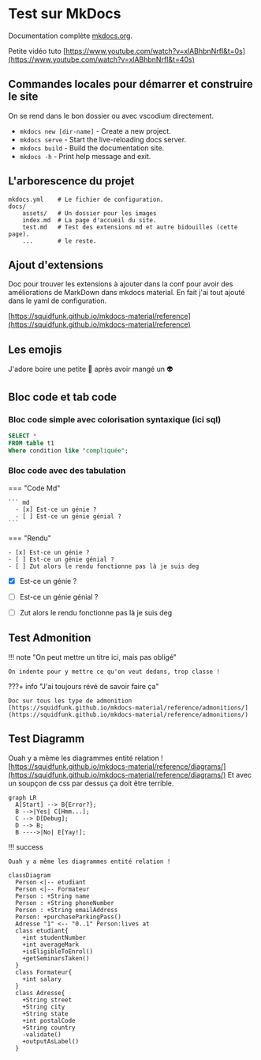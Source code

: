 # Test sur MkDocs

Documentation complète [mkdocs.org](https://www.mkdocs.org).

Petite vidéo tuto [https://www.youtube.com/watch?v=xlABhbnNrfI&t=0s](https://www.youtube.com/watch?v=xlABhbnNrfI&t=40s)

## Commandes locales pour démarrer et construire le site

On se rend dans le bon dossier ou avec vscodium directement.

* `mkdocs new [dir-name]` - Create a new project.
* `mkdocs serve` - Start the live-reloading docs server.
* `mkdocs build` - Build the documentation site.
* `mkdocs -h` - Print help message and exit.

## L'arborescence du projet

    mkdocs.yml    # Le fichier de configuration.
    docs/
        assets/   # Un dossier pour les images
        index.md  # La page d'accueil du site.
        test.md   # Test des extensions md et autre bidouilles (cette page).
        ...       # le reste.

## Ajout d'extensions

Doc pour trouver les extensions à ajouter dans la conf pour avoir des améliorations de MarkDown dans mkdocs material.
En fait j'ai tout ajouté dans le yaml de configuration.

[https://squidfunk.github.io/mkdocs-material/reference](https://squidfunk.github.io/mkdocs-material/reference)

## Les emojis

J'adore boire une petite 🍺 après avoir mangé un :alien:

## Bloc code et tab code

### Bloc code simple avec colorisation syntaxique (ici sql)
```sql
SELECT *
FROM table t1
Where condition like "compliquée";
```

### Bloc code avec des tabulation

=== "Code Md"

    ``` md
      - [x] Est-ce un génie ?
      - [ ] Est-ce un génie génial ?
    ```
=== "Rendu"

    - [x] Est-ce un génie ?
    - [ ] Est-ce un génie génial ?
    - [ ] Zut alors le rendu fonctionne pas là je suis deg


-[x] Est-ce un génie ?
-[ ] Est-ce un génie génial ?
-[ ] Zut alors le rendu fonctionne pas là je suis deg


## Test Admonition

!!! note "On peut mettre un titre ici, mais pas obligé"

    On indente pour y mettre ce qu'on veut dedans, trop classe !

???+ info "J'ai toujours révé de savoir faire ça"

    Doc sur tous les type de admonition [https://squidfunk.github.io/mkdocs-material/reference/admonitions/](https://squidfunk.github.io/mkdocs-material/reference/admonitions/)

## Test Diagramm

Ouah y a même les diagrammes entité relation !
[https://squidfunk.github.io/mkdocs-material/reference/diagrams/](https://squidfunk.github.io/mkdocs-material/reference/diagrams/)
Et avec un soupçon de css par dessus ça doit être terrible.

``` mermaid
graph LR
  A[Start] --> B{Error?};
  B -->|Yes| C[Hmm...];
  C --> D[Debug];
  D --> B;
  B ---->|No| E[Yay!];
```
!!! success

    Ouah y a même les diagrammes entité relation !

``` mermaid
classDiagram
  Person <|-- etudiant
  Person <|-- Formateur
  Person : +String name
  Person : +String phoneNumber
  Person : +String emailAddress
  Person: +purchaseParkingPass()
  Adresse "1" <-- "0..1" Person:lives at
  class etudiant{
    +int studentNumber
    +int averageMark
    +isEligibleToEnrol()
    +getSeminarsTaken()
  }
  class Formateur{
    +int salary
  }
  class Adresse{
    +String street
    +String city
    +String state
    +int postalCode
    +String country
    -validate()
    +outputAsLabel()  
  }
```
